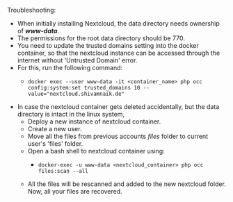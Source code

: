 Troubleshooting:
- When initially installing Nextcloud, the data directory needs ownership of ***www-data***.
- The permissions for the root data directory should be 770.
- You need to update the trusted domains setting into the docker container, so that the nextcloud instance can be accessed through the internet without 'Untrusted Domain' error.
- For this, run the following command:
  -     docker exec --user www-data -it <container_name> php occ config:system:set trusted_domains 10 --value="nextcloud.shivamnaik.de"
- In case the nextcloud container gets deleted accidentally, but the data directory is intact in the linux system,
  - Deploy a new instance of nextcloud container.
  - Create a new user.
  - Move all the files from previous accounts *files* folder to current user's 'files' folder.
  - Open a bash shell to nextcloud container using:  
    -     docker-exec -u www-data <nextcloud_container> php occ files:scan --all
  - All the files will be rescanned and added to the new nextcloud folder. Now, all your files are recovered.
